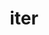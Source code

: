 ---
title: iter
meaning: journey
ch: [thirteen, f2, f, 7r, twentyfour, 24rv]
pos: nounthird
genitive: itineris
abbgender: n.
abbgender2: neut.
gender: neuter
declension: third
derivative: itinerary
laudio: ../assets/audio/iter-laudio.mp3
six: y
---